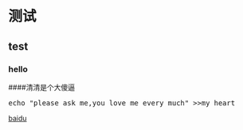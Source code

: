 # 测试
## test 
### hello
####清清是个大傻逼
<pre>
echo "please ask me,you love me every much" >>my_heart
</pre>

[baidu](baidu.com)

